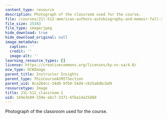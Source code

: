 ```yaml
---
content_type: resource
description: Photograph of the classroom used for the course.
file: /courses/21l-512-american-authors-autobiography-and-memoir-fall-2013/1b9e3e89159eabc733716fba14a25d0d_21L-512_classroom-1.jpg
file_size: 25343
file_type: image/jpeg
hide_download: true
hide_download_original: null
image_metadata:
  caption: ''
  credit: ''
  image-alt: ''
learning_resource_types: []
license: https://creativecommons.org/licenses/by-nc-sa/4.0/
ocw_type: OCWImage
parent_title: Instructor Insights
parent_type: ThisCourseAtMITSection
parent_uid: 8ca204cc-34d9-9fb9-54d4-cb25a8dbcbd9
resourcetype: Image
title: 21L-512_classroom-1
uid: 1b9e3e89-159e-abc7-3371-6fba14a25d0d
---
```

Photograph of the classroom used for the course.